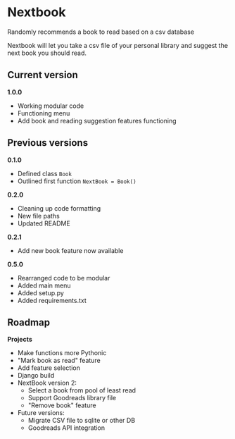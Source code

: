 # Nextbook
Randomly recommends a book to read based on a csv database

Nextbook will let you take a csv file of your personal library and suggest the next book you should read.

<h2>Current version</h2>

**1.0.0**
* Working modular code
* Functioning menu
* Add book and reading suggestion features functioning


<h2>Previous versions</h2>

**0.1.0**
* Defined class `Book`
* Outlined first function `NextBook = Book()`

**0.2.0**
* Cleaning up code formatting
* New file paths
* Updated README

**0.2.1**
* Add new book feature now available

**0.5.0**
* Rearranged code to be modular
* Added main menu
* Added setup.py
* Added requirements.txt

<h2>Roadmap</h2


**Projects**

* Make functions more Pythonic
* "Mark book as read" feature
* Add feature selection
* Django build
* NextBook version 2:
  * Select a book from pool of least read
  * Support Goodreads library file
  * "Remove book" feature
* Future versions:
  * Migrate CSV file to sqlite or other DB
  * Goodreads API integration
